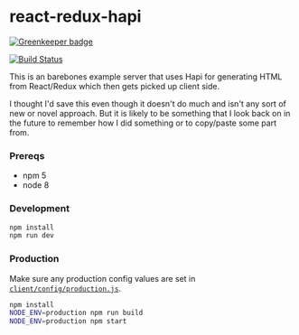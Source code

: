 # react-redux-hapi

[![Greenkeeper badge](https://badges.greenkeeper.io/lukekarrys/react-redux-hapi.svg)](https://greenkeeper.io/)

[![Build Status](https://travis-ci.org/lukekarrys/react-redux-hapi.png?branch=master)](https://travis-ci.org/lukekarrys/react-redux-hapi)

This is an barebones example server that uses Hapi for generating HTML from
React/Redux which then gets picked up client side.

I thought I'd save this even though it doesn't do much and isn't any sort of
new or novel approach. But it is likely to be something that I look back on in
the future to remember how I did something or to copy/paste some part from.


### Prereqs

- npm 5
- node 8


### Development

```sh
npm install
npm run dev
```


### Production
Make sure any production config values are set in [`client/config/production.js`](./client/config/production.js).

```sh
npm install
NODE_ENV=production npm run build
NODE_ENV=production npm start
```
